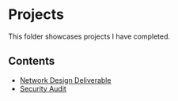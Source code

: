 # Projects
This folder showcases projects I have completed.
## Contents
* [Network Design Deliverable](projects/cyber/Network-Design-Deliverable)
* [Security Audit](projects/cyber/Security-Audit)
